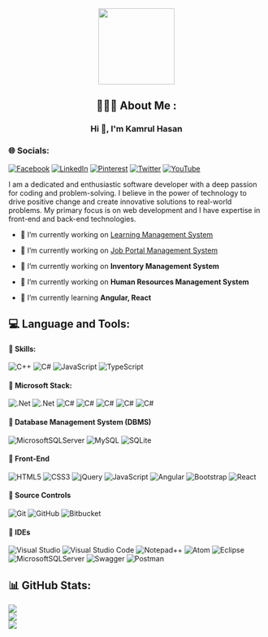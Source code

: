 <div align="center">
  <img height="150" src="https://camo.githubusercontent.com/62da68eb62b1e5f175f7d1f0191dd89a653d7908feb22d37d4a0ab07365d6791/68747470733a2f2f6d656469612e67697068792e636f6d2f6d656469612f4d3967624264396e6244724f5475314d71782f67697068792e676966"  />
  

## 🙋🏿‍♂️ About Me :
<h3 align="center">Hi 👋, I'm Kamrul Hasan</h3>

<div align="left">

### 🌐 Socials:
[![Facebook](https://img.shields.io/badge/Facebook-%231877F2.svg?style=for-the-badge&logo=Facebook&logoColor=white)](https://facebook.com/khpolashbd) 
[![LinkedIn](https://img.shields.io/badge/linkedin-%230077B5.svg?style=for-the-badge&logo=linkedin&logoColor=white)](https://linkedin.com/in/khpolash) 
[![Pinterest](https://img.shields.io/badge/Pinterest-%23E60023.svg?style=for-the-badge&logo=Pinterest&logoColor=white)](https://pinterest.com/khpolash) 
[![Twitter](https://img.shields.io/badge/Twitter-%231DA1F2.svg?style=for-the-badge&logo=Twitter&logoColor=white)](https://twitter.com/khpolashbd) 
[![YouTube](https://img.shields.io/badge/YouTube-%23FF0000.svg?style=for-the-badge&logo=YouTube&logoColor=white)](https://youtube.com/@khpolash) 

  
I am a dedicated and enthusiastic software developer with a deep passion for coding and problem-solving. I believe in the power of technology to drive positive change and create innovative solutions to real-world problems. My primary focus is on web development and I have expertise in front-end and back-end technologies.

<div align="left">

- 🔭 I’m currently working on [Learning Management System](https://tsoftlms.com/)

- 🔭 I’m currently working on [Job Portal Management System](https://techjobbd.com/)

- 🔭 I’m currently working on **Inventory Management System**

- 🔭 I’m currently working on **Human Resources Management System**

- 🌱 I’m currently learning **Angular, React**



## 💻 Language and Tools:

#### 🔗 Skills:

![C++](https://img.shields.io/badge/c++-%2300599C.svg?style=for-the-badge&logo=c%2B%2B&logoColor=white)
![C#](https://img.shields.io/badge/c%23-%23239120.svg?style=for-the-badge&logo=c-sharp&logoColor=white)
![JavaScript](https://img.shields.io/badge/javascript-%23323330.svg?style=for-the-badge&logo=javascript&logoColor=%23F7DF1E) 
![TypeScript](https://img.shields.io/badge/typescript-%23007ACC.svg?style=for-the-badge&logo=typescript&logoColor=white) 

#### 🔗 Microsoft Stack:

![.Net](https://img.shields.io/badge/.NET6-5C2D91?style=for-the-badge&logo=.net&logoColor=white) 
![.Net](https://img.shields.io/badge/Microsoft.NET-5C2D91?style=for-the-badge&logo=.net&logoColor=white) 
![C#](https://img.shields.io/badge/NET6-23239120?style=for-the-badge&logo=c-sharp&logoColor=white)
![C#](https://img.shields.io/badge/Asp.Ne&nbsp;MVC&nbsp;5-5C2D91?style=for-the-badge&logo=c-sharp&logoColor=white)
![C#](https://img.shields.io/badge/Asp.Ne&nbsp;Core&nbsp;3.0-5C2D91?style=for-the-badge&logo=c-sharp&logoColor=white)
![C#](https://img.shields.io/badge/Asp.Ne&nbsp;Core&nbsp;6.0-5C2D91?style=for-the-badge&logo=c-sharp&logoColor=white)
![C#](https://img.shields.io/badge/Asp.Ne&nbsp;Core&nbsp;Web&nbsp;Api-5C2D91?style=for-the-badge&logo=c-sharp&logoColor=white)

#### 🔗 Database Management System (DBMS)

![MicrosoftSQLServer](https://img.shields.io/badge/Microsoft%20SQL%20Sever-CC2927?style=for-the-badge&logo=microsoft%20sql%20server&logoColor=white) 
![MySQL](https://img.shields.io/badge/mysql-%2300f.svg?style=for-the-badge&logo=mysql&logoColor=white) 
![SQLite](https://img.shields.io/badge/sqlite-%2307405e.svg?style=for-the-badge&logo=sqlite&logoColor=white)


#### 🔗 Front-End

![HTML5](https://img.shields.io/badge/html5-%23E34F26.svg?style=for-the-badge&logo=html5&logoColor=white)
![CSS3](https://img.shields.io/badge/css3-5C2D91.svg?style=for-the-badge&logo=css3&logoColor=white)
![jQuery](https://img.shields.io/badge/jquery-%230769AD.svg?style=for-the-badge&logo=jquery&logoColor=white) ![JavaScript](https://img.shields.io/badge/javascript-%23323330.svg?style=for-the-badge&logo=javascript&logoColor=%23F7DF1E)
![Angular](https://img.shields.io/badge/angular-%23DD0031.svg?style=for-the-badge&logo=angular&logoColor=white) 
![Bootstrap](https://img.shields.io/badge/bootstrap-%23563D7C.svg?style=for-the-badge&logo=bootstrap&logoColor=white) 
![React](https://img.shields.io/badge/react-%2320232a.svg?style=for-the-badge&logo=react&logoColor=%2361DAFB) 

#### 🔗 Source Controls

![Git](https://img.shields.io/badge/git-%23F05033.svg?style=for-the-badge&logo=git&logoColor=white)
![GitHub](https://img.shields.io/badge/github-%23121011.svg?style=for-the-badge&logo=github&logoColor=white)
![Bitbucket](https://img.shields.io/badge/bitbucket-%230047B3.svg?style=for-the-badge&logo=bitbucket&logoColor=white)

#### 🔗 IDEs

![Visual Studio](https://img.shields.io/badge/Visual%20Studio-5C2D91.svg?style=for-the-badge&logo=visual-studio&logoColor=white)
![Visual Studio Code](https://img.shields.io/badge/Visual%20Studio%20Code-0078d7.svg?style=for-the-badge&logo=visual-studio-code&logoColor=white)
![Notepad++](https://img.shields.io/badge/Notepad++-90E59A.svg?style=for-the-badge&logo=notepad%2b%2b&logoColor=black)
![Atom](https://img.shields.io/badge/Atom-%2366595C.svg?style=for-the-badge&logo=atom&logoColor=white)
![Eclipse](https://img.shields.io/badge/Eclipse-FE7A16.svg?style=for-the-badge&logo=Eclipse&logoColor=white)
![MicrosoftSQLServer](https://img.shields.io/badge/Microsoft%20SQL%20Server-CC2927?style=for-the-badge&logo=microsoft%20sql%20server&logoColor=white)
![Swagger](https://img.shields.io/badge/-Swagger-%23Clojure?style=for-the-badge&logo=swagger&logoColor=white)
![Postman](https://img.shields.io/badge/Postman-FF6C37?style=for-the-badge&logo=postman&logoColor=white)




## 📊 GitHub Stats:
![](https://github-readme-stats.vercel.app/api?username=khpolash&theme=default&hide_border=false&include_all_commits=false&count_private=false)<br/>
![](https://github-readme-streak-stats.herokuapp.com/?user=khpolash&theme=default&hide_border=false)<br/>
![](https://github-readme-stats.vercel.app/api/top-langs/?username=khpolash&theme=default&hide_border=false&include_all_commits=false&count_private=false&layout=compact)


<!-- Proudly created with GPRM ( https://gprm.itsvg.in ) -->
